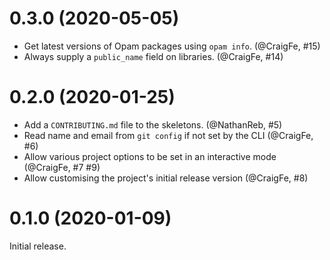 # 0.3.0 (2020-05-05)

- Get latest versions of Opam packages using `opam info`. (@CraigFe, #15)
- Always supply a `public_name` field on libraries. (@CraigFe, #14)

# 0.2.0 (2020-01-25)

- Add a `CONTRIBUTING.md` file to the skeletons. (@NathanReb, #5)
- Read name and email from `git config` if not set by the CLI (@CraigFe, #6)
- Allow various project options to be set in an interactive mode (@CraigFe, #7 #9)
- Allow customising the project's initial release version (@CraigFe, #8)

# 0.1.0 (2020-01-09)

Initial release.
